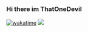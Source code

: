 
### Hi there im ThatOneDevil</h1>

[![wakatime](https://wakatime.com/badge/user/f99ace78-df27-4ebb-89eb-64d282cd3706.svg)](https://wakatime.com/@f99ace78-df27-4ebb-89eb-64d282cd3706)
![](https://komarev.com/ghpvc/?username=thatonedevil&abbreviated=true)
